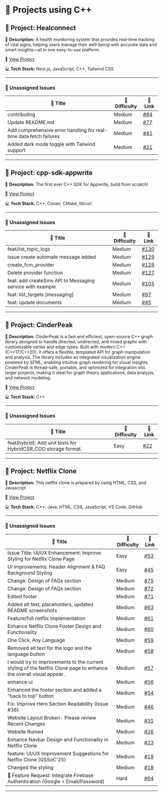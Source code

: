 # 🚀 Projects using C++

## 📌 Project: Healconnect 

📝 **Description:** A  health monitoring system that provides real-time tracking of vital signs, helping users manage their well-being with accurate data and smart insights—all in one easy-to-use platform.

🔗 [View Project](https://github.com/Dipanita45/HEALCONNECT)

💻 **Tech Stack:** Next.js, JavaScript, C++, Tailwind CSS

---

### 🐛 Unassigned Issues

| 🔖 Title | 🎯 Difficulty | 🔗 Link |
|----------|----------------|---------|
| contributing | Medium | [#84](https://github.com/Dipanita45/HEALCONNECT/issues/84) |
| Update README.md | Medium | [#77](https://github.com/Dipanita45/HEALCONNECT/pull/77) |
| Add comprehensive error handling for real-time data fetch failures | Medium | [#41](https://github.com/Dipanita45/HEALCONNECT/pull/41) |
| Added dark mode toggle with Tailwind support | Medium | [#21](https://github.com/Dipanita45/HEALCONNECT/pull/21) |

---

## 📌 Project: cpp-sdk-appwrite

📝 **Description:** The first ever C++ SDK for Appwrite, build from scratch!

🔗 [View Project](https://github.com/pooranjoyb/cpp-sdk-appwrite)

💻 **Tech Stack:** C++, Conan, CMake, libcurl

---

### 🐛 Unassigned Issues

| 🔖 Title | 🎯 Difficulty | 🔗 Link |
|----------|----------------|---------|
| feat/list_topic_logs | Medium | [#130](https://github.com/pooranjoyb/cpp-sdk-appwrite/pull/130) |
| issue create automate message added | Medium | [#129](https://github.com/pooranjoyb/cpp-sdk-appwrite/pull/129) |
| create_fcm_provider | Medium | [#128](https://github.com/pooranjoyb/cpp-sdk-appwrite/issues/128) |
| Delete provider function | Medium | [#127](https://github.com/pooranjoyb/cpp-sdk-appwrite/pull/127) |
| feat: add createSms API to Messaging service with example | Medium | [#105](https://github.com/pooranjoyb/cpp-sdk-appwrite/pull/105) |
| feat: list_targets [messaging] | Medium | [#97](https://github.com/pooranjoyb/cpp-sdk-appwrite/issues/97) |
| feat: update documents | Medium | [#45](https://github.com/pooranjoyb/cpp-sdk-appwrite/pull/45) |

---

## 📌 Project: CinderPeak

📝 **Description:** CinderPeak is a fast and efficient, open-source C++ graph library designed to handle directed, undirected, and mixed graphs with customizable vertex and edge types. Built with modern C++ (C++17/C++20), it offers a flexible, templated API for graph manipulation and analysis. The library includes an integrated visualization engine powered by SFML, enabling intuitive graph rendering for visual insights. CinderPeak is thread-safe, portable, and optimized for integration into larger projects, making it ideal for graph theory applications, data analysis, and network modeling.

🔗 [View Project](https://github.com/SharonIV0x86/CinderPeak)

💻 **Tech Stack:** C++

---

### 🐛 Unassigned Issues

| 🔖 Title | 🎯 Difficulty | 🔗 Link |
|----------|----------------|---------|
| feat(hybrid): Add unit tests for HybridCSR_COO storage format. | Easy | [#22](https://github.com/SharonIV0x86/CinderPeak/issues/22) |

---

## 📌 Project: Netflix Clone

📝 **Description:** This netflix clone is prepared by using HTML, CSS, and Javascript

🔗 [View Project](https://github.com/Aqsa4066/netflixclone)

💻 **Tech Stack:** C++, Java, HTML, CSS, JavaScript, VS Code, GitHub

---

### 🐛 Unassigned Issues

| 🔖 Title | 🎯 Difficulty | 🔗 Link |
|----------|----------------|---------|
| Issue Title: UI/UX Enhancement: Improve Styling for Netflix Clone Page | Easy | [#53](https://github.com/Aqsa4066/netflixclone/issues/53) |
| UI Improvements: Header Alignment & FAQ Background Styling | Easy | [#45](https://github.com/Aqsa4066/netflixclone/issues/45) |
| Change: Design of FAQs section | Medium | [#75](https://github.com/Aqsa4066/netflixclone/pull/75) |
| Change: Design of FAQs section | Medium | [#72](https://github.com/Aqsa4066/netflixclone/pull/72) |
| Edited footer | Medium | [#71](https://github.com/Aqsa4066/netflixclone/pull/71) |
| Added alt text, placeholders, updated README screenshots | Medium | [#63](https://github.com/Aqsa4066/netflixclone/pull/63) |
| Feature/full netflix implementation | Medium | [#61](https://github.com/Aqsa4066/netflixclone/pull/61) |
| Enhance Netflix Clone Footer Design and Functionality | Medium | [#60](https://github.com/Aqsa4066/netflixclone/issues/60) |
| One Click, Any Language | Medium | [#59](https://github.com/Aqsa4066/netflixclone/issues/59) |
| Removed alt text for the logo and the language button | Medium | [#58](https://github.com/Aqsa4066/netflixclone/pull/58) |
| I would try to improvements to the current styling of the Netflix Clone page to enhance the overall  visual appear . | Medium | [#57](https://github.com/Aqsa4066/netflixclone/pull/57) |
| enhance ui | Medium | [#56](https://github.com/Aqsa4066/netflixclone/pull/56) |
| Enhanced the footer section and added a  "back to top" button | Medium | [#54](https://github.com/Aqsa4066/netflixclone/pull/54) |
| Fix: Improve Hero Section Readability (Issue #36) | Medium | [#46](https://github.com/Aqsa4066/netflixclone/pull/46) |
| Website Layout Broken- Please review Recent Changes | Medium | [#31](https://github.com/Aqsa4066/netflixclone/issues/31) |
| Website Ruined | Medium | [#26](https://github.com/Aqsa4066/netflixclone/issues/26) |
| Enhance Navbar Design and Functionality in Netflix Clone | Medium | [#23](https://github.com/Aqsa4066/netflixclone/issues/23) |
| feature: UI/UX Improvement Suggestions for Netflix Clone (GSSoC'25) | Medium | [#19](https://github.com/Aqsa4066/netflixclone/issues/19) |
| Changed the styling | Medium | [#18](https://github.com/Aqsa4066/netflixclone/pull/18) |
| 🔐 Feature Request: Integrate Firebase Authentication (Google + Email/Password) | Hard | [#64](https://github.com/Aqsa4066/netflixclone/issues/64) |

---

